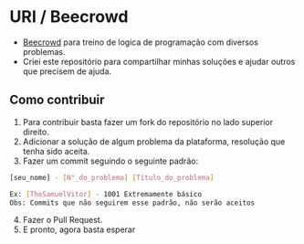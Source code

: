 # URI / Beecrowd
- [Beecrowd](https://www.beecrowd.com.br/judge/en/login) para treino de logica de programação com diversos problemas.
- Criei este repositório para compartilhar minhas soluções e ajudar outros que precisem de ajuda.

## Como contribuir 
1. Para contribuir basta fazer um fork do repositório no lado superior direito.
2. Adicionar a solução de algum problema da plataforma, resolução que tenha sido aceita.
3. Fazer um commit seguindo o seguinte padrão:
```bash
[seu_nome] - [N°_do_problema] [Título_do_problema]

Ex: [TheSamuelVitor] - 1001 Extremamente básico
Obs: Commits que não seguirem esse padrão, não serão aceitos
```
4. Fazer o Pull Request.
5. E pronto, agora basta esperar
